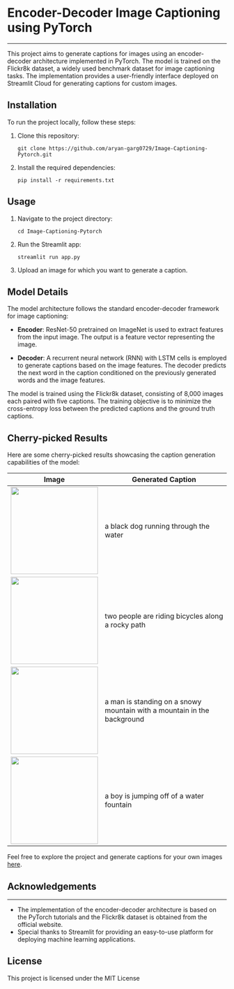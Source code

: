 # Encoder-Decoder Image Captioning using PyTorch
---
This project aims to generate captions for images using an encoder-decoder architecture implemented in PyTorch. The model is trained on the Flickr8k dataset, a widely used benchmark dataset for image captioning tasks. The implementation provides a user-friendly interface deployed on Streamlit Cloud for generating captions for custom images.

## Installation

To run the project locally, follow these steps:

1. Clone this repository:

    ```
    git clone https://github.com/aryan-garg0729/Image-Captioning-Pytorch.git
    ```

2. Install the required dependencies:

    ```
    pip install -r requirements.txt
    ```

## Usage

1. Navigate to the project directory:

    ```
    cd Image-Captioning-Pytorch
    ```

2. Run the Streamlit app:

    ```
    streamlit run app.py
    ```

3. Upload an image for which you want to generate a caption.

## Model Details

The model architecture follows the standard encoder-decoder framework for image captioning:

- **Encoder**: ResNet-50 pretrained on ImageNet is used to extract features from the input image. The output is a feature vector representing the image.
  
- **Decoder**: A recurrent neural network (RNN) with LSTM cells is employed to generate captions based on the image features. The decoder predicts the next word in the caption conditioned on the previously generated words and the image features.

The model is trained using the Flickr8k dataset, consisting of 8,000 images each paired with five captions. The training objective is to minimize the cross-entropy loss between the predicted captions and the ground truth captions.

## Cherry-picked Results
Here are some cherry-picked results showcasing the caption generation capabilities of the model:

| Image | Generated Caption |
| --- | --- |
| <img src="https://github.com/aryan-garg0729/Image-Captioning-Pytorch/assets/155893692/c7e34daa-4d3f-423e-9d6c-084d59152d46" width="200" height="200"> | a black dog running through the water |
| <img src="https://github.com/aryan-garg0729/Image-Captioning-Pytorch/assets/155893692/814979bf-a478-4436-8dea-ae76b5a5fa86" width="200" height="200"> | two people are riding bicycles along a rocky path |
| <img src="https://github.com/aryan-garg0729/Image-Captioning-Pytorch/assets/155893692/d5132d1a-70aa-4f69-876f-c6f341767679" width="200" height="200"> | a man is standing on a snowy mountain with a mountain in the background |
| <img src="https://github.com/aryan-garg0729/Image-Captioning-Pytorch/assets/155893692/25731157-10d9-48e2-b2d3-30decc95e725" width="200" height="200"> | a boy is jumping off of a water fountain |
   
Feel free to explore the project and generate captions for your own images [here](https://image-captioning-pytorch.streamlit.app/).

## Acknowledgements

---

- The implementation of the encoder-decoder architecture is based on the PyTorch tutorials and the Flickr8k dataset is obtained from the official website.
- Special thanks to Streamlit for providing an easy-to-use platform for deploying machine learning applications.
  
## License

This project is licensed under the MIT License
